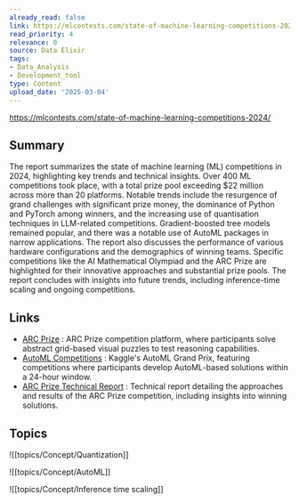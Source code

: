 ```yaml
---
already_read: false
link: https://mlcontests.com/state-of-machine-learning-competitions-2024/
read_priority: 4
relevance: 0
source: Data Elixir
tags:
- Data_Analysis
- Development_tool
type: Content
upload_date: '2025-03-04'
---
```


https://mlcontests.com/state-of-machine-learning-competitions-2024/
## Summary

The report summarizes the state of machine learning (ML) competitions in 2024, highlighting key trends and technical insights. Over 400 ML competitions took place, with a total prize pool exceeding $22 million across more than 20 platforms. Notable trends include the resurgence of grand challenges with significant prize money, the dominance of Python and PyTorch among winners, and the increasing use of quantisation techniques in LLM-related competitions. Gradient-boosted tree models remained popular, and there was a notable use of AutoML packages in narrow applications. The report also discusses the performance of various hardware configurations and the demographics of winning teams. Specific competitions like the AI Mathematical Olympiad and the ARC Prize are highlighted for their innovative approaches and substantial prize pools. The report concludes with insights into future trends, including inference-time scaling and ongoing competitions.
## Links

- [ARC Prize](https://arcprize.org/play?task=1caeab9d) : ARC Prize competition platform, where participants solve abstract grid-based visual puzzles to test reasoning capabilities.
- [AutoML Competitions](https://www.kaggle.com/automl-grand-prix?ref=mlcontests) : Kaggle's AutoML Grand Prix, featuring competitions where participants develop AutoML-based solutions within a 24-hour window.
- [ARC Prize Technical Report](https://arxiv.org/abs/2412.13663) : Technical report detailing the approaches and results of the ARC Prize competition, including insights into winning solutions.

## Topics

![[topics/Concept/Quantization]]

![[topics/Concept/AutoML]]

![[topics/Concept/Inference time scaling]]